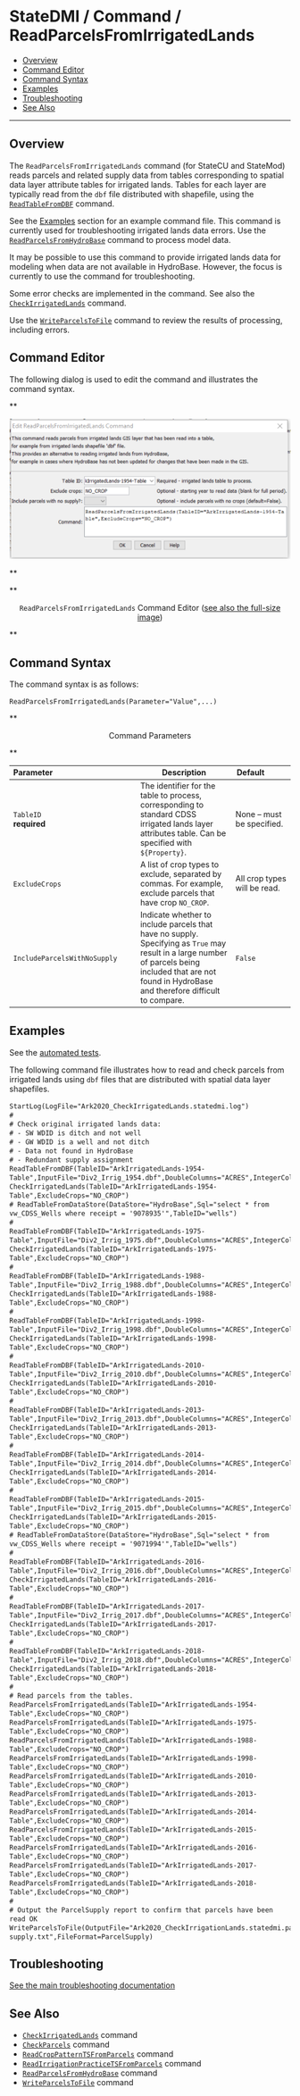 # StateDMI / Command / ReadParcelsFromIrrigatedLands #

* [Overview](#overview)
* [Command Editor](#command-editor)
* [Command Syntax](#command-syntax)
* [Examples](#examples)
* [Troubleshooting](#troubleshooting)
* [See Also](#see-also)

-------------------------

## Overview ##

The `ReadParcelsFromIrrigatedLands` command (for StateCU and StateMod) reads parcels and related supply
data from tables corresponding to spatial data layer attribute tables for irrigated lands.
Tables for each layer are typically read from the `dbf` file distributed with shapefile,
using the [`ReadTableFromDBF`](../ReadTableFromDBF/ReadTableFromDBF.md) command.

See the [Examples](#examples) section for an example command file.
This command is currently used for troubleshooting irrigated lands data errors.
Use the [`ReadParcelsFromHydroBase`](../ReadParcelsFromHydroBase/ReadParcelsFromHydroBase.md) command to process model data.

It may be possible to use this command to provide irrigated lands data for modeling when data are not available in HydroBase.
However, the focus is currently to use the command for troubleshooting.

Some error checks are implemented in the command.
See also the [`CheckIrrigatedLands`](../CheckIrrigatedLands/CheckIrrigatedLands.md) command.

Use the [`WriteParcelsToFile`](../WriteParcelsToFile/WriteParcelsToFile.md) command to review the results of processing, including errors.

## Command Editor ##

The following dialog is used to edit the command and illustrates the command syntax.

**<p style="text-align: center;">
![ReadParcelsFromIrrigatedLands command editor](ReadParcelsFromIrrigatedLands.png)
</p>**

**<p style="text-align: center;">
`ReadParcelsFromIrrigatedLands` Command Editor (<a href="../ReadParcelsFromIrrigatedLands.png">see also the full-size image</a>)
</p>**

## Command Syntax ##

The command syntax is as follows:

```text
ReadParcelsFromIrrigatedLands(Parameter="Value",...)
```
**<p style="text-align: center;">
Command Parameters
</p>**

| **Parameter**&nbsp;&nbsp;&nbsp;&nbsp;&nbsp;&nbsp;&nbsp;&nbsp;&nbsp;&nbsp;&nbsp;&nbsp;&nbsp;&nbsp;&nbsp;&nbsp;&nbsp;&nbsp;&nbsp;&nbsp;&nbsp;&nbsp;&nbsp;&nbsp;&nbsp;&nbsp;&nbsp;&nbsp;&nbsp;&nbsp;&nbsp;&nbsp;&nbsp;&nbsp;&nbsp;&nbsp;&nbsp;&nbsp; | **Description** | **Default**&nbsp;&nbsp;&nbsp;&nbsp;&nbsp;&nbsp;&nbsp;&nbsp;&nbsp;&nbsp; |
| --------------|-----------------|----------------- |
| `TableID` <br>**required** | The identifier for the table to process, corresponding to standard CDSS irrigated lands layer attributes table.  Can be specified with `${Property}`. | None – must be specified. |
| `ExcludeCrops` | A list of crop types to exclude, separated by commas. For example, exclude parcels that have crop `NO_CROP`. | All crop types will be read. |
| `IncludeParcelsWithNoSupply` | Indicate whether to include parcels that have no supply. Specifying as `True` may result in a large number of parcels being included that are not found in HydroBase and therefore difficult to compare. | `False` |

## Examples ##

See the [automated tests](https://github.com/OpenCDSS/cdss-app-statedmi-test/tree/master/test/regression/commands/ReadParcelsIrrigatedLands).

The following command file illustrates how to read and check parcels from irrigated lands
using `dbf` files that are distributed with spatial data layer shapefiles.

```
StartLog(LogFile="Ark2020_CheckIrrigatedLands.statedmi.log")
#
# Check original irrigated lands data:
# - SW WDID is ditch and not well
# - GW WDID is a well and not ditch
# - Data not found in HydroBase
# - Redundant supply assignment
ReadTableFromDBF(TableID="ArkIrrigatedLands-1954-Table",InputFile="Div2_Irrig_1954.dbf",DoubleColumns="ACRES",IntegerColumns="CAL_YEAR,PARCEL_ID,DIV,DISTRICT,MASTER_ID")
CheckIrrigatedLands(TableID="ArkIrrigatedLands-1954-Table",ExcludeCrops="NO_CROP")
# ReadTableFromDataStore(DataStore="HydroBase",Sql="select * from vw_CDSS_Wells where receipt = '9078935'",TableID="wells")
#
ReadTableFromDBF(TableID="ArkIrrigatedLands-1975-Table",InputFile="Div2_Irrig_1975.dbf",DoubleColumns="ACRES",IntegerColumns="CAL_YEAR,PARCEL_ID,DIV,DISTRICT,MASTER_ID")
CheckIrrigatedLands(TableID="ArkIrrigatedLands-1975-Table",ExcludeCrops="NO_CROP")
#
ReadTableFromDBF(TableID="ArkIrrigatedLands-1988-Table",InputFile="Div2_Irrig_1988.dbf",DoubleColumns="ACRES",IntegerColumns="CAL_YEAR,PARCEL_ID,DIV,DISTRICT,MASTER_ID")
CheckIrrigatedLands(TableID="ArkIrrigatedLands-1988-Table",ExcludeCrops="NO_CROP")
#
ReadTableFromDBF(TableID="ArkIrrigatedLands-1998-Table",InputFile="Div2_Irrig_1998.dbf",DoubleColumns="ACRES",IntegerColumns="CAL_YEAR,PARCEL_ID,DIV,DISTRICT,MASTER_ID")
CheckIrrigatedLands(TableID="ArkIrrigatedLands-1998-Table",ExcludeCrops="NO_CROP")
#
ReadTableFromDBF(TableID="ArkIrrigatedLands-2010-Table",InputFile="Div2_Irrig_2010.dbf",DoubleColumns="ACRES",IntegerColumns="CAL_YEAR,PARCEL_ID,DIV,DISTRICT,MASTER_ID")
CheckIrrigatedLands(TableID="ArkIrrigatedLands-2010-Table",ExcludeCrops="NO_CROP")
#
ReadTableFromDBF(TableID="ArkIrrigatedLands-2013-Table",InputFile="Div2_Irrig_2013.dbf",DoubleColumns="ACRES",IntegerColumns="CAL_YEAR,PARCEL_ID,DIV,DISTRICT,MASTER_ID")
CheckIrrigatedLands(TableID="ArkIrrigatedLands-2013-Table",ExcludeCrops="NO_CROP")
#
ReadTableFromDBF(TableID="ArkIrrigatedLands-2014-Table",InputFile="Div2_Irrig_2014.dbf",DoubleColumns="ACRES",IntegerColumns="CAL_YEAR,PARCEL_ID,DIV,DISTRICT,MASTER_ID")
CheckIrrigatedLands(TableID="ArkIrrigatedLands-2014-Table",ExcludeCrops="NO_CROP")
#
ReadTableFromDBF(TableID="ArkIrrigatedLands-2015-Table",InputFile="Div2_Irrig_2015.dbf",DoubleColumns="ACRES",IntegerColumns="CAL_YEAR,PARCEL_ID,DIV,DISTRICT,MASTER_ID")
CheckIrrigatedLands(TableID="ArkIrrigatedLands-2015-Table",ExcludeCrops="NO_CROP")
# ReadTableFromDataStore(DataStore="HydroBase",Sql="select * from vw_CDSS_Wells where receipt = '9071994'",TableID="wells")
#
ReadTableFromDBF(TableID="ArkIrrigatedLands-2016-Table",InputFile="Div2_Irrig_2016.dbf",DoubleColumns="ACRES",IntegerColumns="CAL_YEAR,PARCEL_ID,DIV,DISTRICT,MASTER_ID")
CheckIrrigatedLands(TableID="ArkIrrigatedLands-2016-Table",ExcludeCrops="NO_CROP")
#
ReadTableFromDBF(TableID="ArkIrrigatedLands-2017-Table",InputFile="Div2_Irrig_2017.dbf",DoubleColumns="ACRES",IntegerColumns="CAL_YEAR,PARCEL_ID,DIV,DISTRICT,MASTER_ID")
CheckIrrigatedLands(TableID="ArkIrrigatedLands-2017-Table",ExcludeCrops="NO_CROP")
#
ReadTableFromDBF(TableID="ArkIrrigatedLands-2018-Table",InputFile="Div2_Irrig_2018.dbf",DoubleColumns="ACRES",IntegerColumns="CAL_YEAR,PARCEL_ID,DIV,DISTRICT,MASTER_ID")
CheckIrrigatedLands(TableID="ArkIrrigatedLands-2018-Table",ExcludeCrops="NO_CROP")
#
# Read parcels from the tables.
ReadParcelsFromIrrigatedLands(TableID="ArkIrrigatedLands-1954-Table",ExcludeCrops="NO_CROP")
ReadParcelsFromIrrigatedLands(TableID="ArkIrrigatedLands-1975-Table",ExcludeCrops="NO_CROP")
ReadParcelsFromIrrigatedLands(TableID="ArkIrrigatedLands-1988-Table",ExcludeCrops="NO_CROP")
ReadParcelsFromIrrigatedLands(TableID="ArkIrrigatedLands-1998-Table",ExcludeCrops="NO_CROP")
ReadParcelsFromIrrigatedLands(TableID="ArkIrrigatedLands-2010-Table",ExcludeCrops="NO_CROP")
ReadParcelsFromIrrigatedLands(TableID="ArkIrrigatedLands-2013-Table",ExcludeCrops="NO_CROP")
ReadParcelsFromIrrigatedLands(TableID="ArkIrrigatedLands-2014-Table",ExcludeCrops="NO_CROP")
ReadParcelsFromIrrigatedLands(TableID="ArkIrrigatedLands-2015-Table",ExcludeCrops="NO_CROP")
ReadParcelsFromIrrigatedLands(TableID="ArkIrrigatedLands-2016-Table",ExcludeCrops="NO_CROP")
ReadParcelsFromIrrigatedLands(TableID="ArkIrrigatedLands-2017-Table",ExcludeCrops="NO_CROP")
ReadParcelsFromIrrigatedLands(TableID="ArkIrrigatedLands-2018-Table",ExcludeCrops="NO_CROP")
#
# Output the ParcelSupply report to confirm that parcels have been read OK
WriteParcelsToFile(OutputFile="Ark2020_CheckIrrigationLands.statedmi.parcel-supply.txt",FileFormat=ParcelSupply)
```

## Troubleshooting ##

[See the main troubleshooting documentation](../../troubleshooting/troubleshooting.md)

## See Also ##

* [`CheckIrrigatedLands`](../CheckIrrigatedLands/CheckIrrigatedLands.md) command
* [`CheckParcels`](../CheckParcels/CheckParcels.md) command
* [`ReadCropPatternTSFromParcels`](../ReadCropPatternTSFromParcels/ReadCropPatternTSFromParcels.md) command
* [`ReadIrrigationPracticeTSFromParcels`](../ReadIrrigationPracticeTSFromParcels/ReadIrrigationPracticeTSFromParcels.md) command
* [`ReadParcelsFromHydroBase`](../ReadParcelsFromHydroBase/ReadParcelsFromHydroBase.md) command
* [`WriteParcelsToFile`](../WriteParcelsToFile/WriteParcelsToFile.md) command
